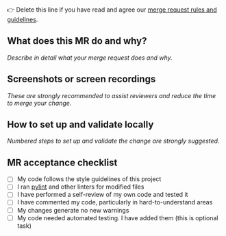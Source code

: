 👉 Delete this line if you have read and agree our [merge request rules and guidelines][contributing-manifest].

## What does this MR do and why?

_Describe in detail what your merge request does and why._

<!--
Please keep this description updated with any discussion that takes place so
that reviewers can understand your intent. Keeping the description updated is
especially important if they didn't participate in the discussion.
-->

## Screenshots or screen recordings 

_These are strongly recommended to assist reviewers and reduce the time to merge your change._

<!-- 
Please include any relevant screenshots or screen recordings that will assist
reviewers and future readers. If you need help visually verifying the change,
please leave a comment and ping a GitLab reviewer, maintainer, or MR coach.
-->

## How to set up and validate locally 

_Numbered steps to set up and validate the change are strongly suggested._

<!-- 
Example below:
 
1. Enable the invite modal
   ```ruby
   Feature.enable(:invite_members_group_modal)
   ```
1. In rails console enable the experiment fully
   ```ruby
   Feature.enable(:member_areas_of_focus)
   ```
1. Visit any group or project member pages such as `http://127.0.0.1:3000/groups/flightjs/-/group_members`
1. Click the `invite members` button.
-->

## MR acceptance checklist

- [ ] My code follows the style guidelines of this project
- [ ] I ran [pylint][pylint] and other linters for modified files
- [ ] I have performed a self-review of my own code and tested it
- [ ] I have commented my code, particularly in hard-to-understand areas
- [ ] My changes generate no new warnings
- [ ] My code needed automated testing. I have added them (this is optional task)

<!-- Links -->

[pylint]: https://pylint.pycqa.org/

[contributing-manifest]: CONTRIBUTING.md
